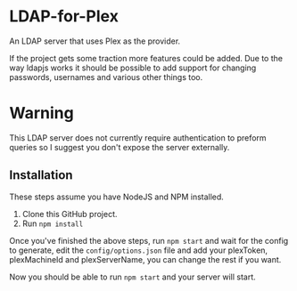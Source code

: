 # LDAP-for-Plex
An LDAP server that uses Plex as the provider.

If the project gets some traction more features could be added. Due to the way ldapjs works it should be possible to add support for changing passwords, usernames and various other things too.

# Warning
This LDAP server does not currently require authentication to preform queries so I suggest you don't expose the server externally.

## Installation
These steps assume you have NodeJS and NPM installed.

1. Clone this GitHub project.
2. Run `npm install`

Once you've finished the above steps, run `npm start` and wait for the config to generate, edit the `config/options.json` file and add your plexToken, plexMachineId and plexServerName, you can change the rest if you want.

Now you should be able to run `npm start` and your server will start.